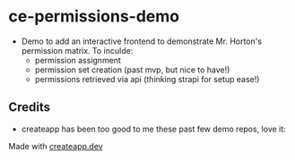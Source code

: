 # ce-permissions-demo

- Demo to add an interactive frontend to demonstrate Mr. Horton's permission matrix. To inculde:
  - permission assignment
  - permission set creation (past mvp, but nice to have!)
  - permissions retrieved via api (thinking strapi for setup ease!)

## Credits

- createapp has been too good to me these past few demo repos, love it:

Made with [createapp.dev](https://createapp.dev/)
